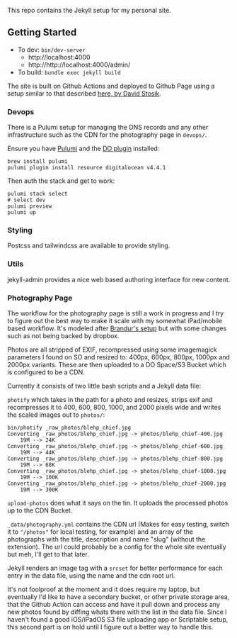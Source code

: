 This repo contains the Jekyll setup for my personal site.

## Getting Started
- To dev: `bin/dev-server`
  - http://localhost:4000
  - http://http://localhost:4000/admin/
- To build: `bundle exec jekyll build`

The site is built on Github Actions and deployed to Github Page using a setup
similar to that described [here, by David Stosik](https://davidstosik.github.io/2020/05/31/static-blog-jekyll-410-github-pages-actions.html).

### Devops

There is a Pulumi setup for managing the DNS records and any other
infrastructure such as the CDN for the photography page in `devops/`.

Ensure you have [Pulumi](https://www.pulumi.com/docs/get-started/install/) and
the [DO plugin](https://github.com/pulumi/pulumi-digitalocean) installed:

```shell
brew install pulumi
pulumi plugin install resource digitalocean v4.4.1
```

Then auth the stack and get to work:

```shell
pulumi stack select
# select dev
pulumi preview
pulumi up
```

### Styling
Postcss and tailwindcss are available to provide styling.

### Utils
jekyll-admin provides a nice web based authoring interface for new content.

### Photography Page

The workflow for the photography page is still a work in progress and I try to
figure out the best way to make it scale with my somewhat iPad/mobile based
workflow. It's modeled after [Brandur's setup](https://github.com/brandur/sorg/blob/cbd52b385f8962be49ee52e8d15a05efb1c7783a/docs/photographs.md) but with some changes such as
not being backed by dropbox.

Photos are all stripped of EXIF, recompressed using some imagemagick parameters
I found on SO and resized to: 400px, 600px, 800px, 1000px and 2000px variants.
These are then uploaded to a DO Space/S3 Bucket which is configured to be a
CDN.

Currently it consists of two little bash scripts and a Jekyll data file:

`photify` which takes in the path for a photo and resizes, strips exif and recompresses it to 400, 600, 800,
1000, and 2000 pixels wide and writes the scaled images out to `photos/`:

```
bin/photify _raw_photos/blehp_chief.jpg
Converting _raw_photos/blehp_chief.jpg -> photos/blehp_chief-400.jpg
    19M --> 24K
Converting _raw_photos/blehp_chief.jpg -> photos/blehp_chief-600.jpg
    19M --> 44K
Converting _raw_photos/blehp_chief.jpg -> photos/blehp_chief-800.jpg
    19M --> 68K
Converting _raw_photos/blehp_chief.jpg -> photos/blehp_chief-1000.jpg
    19M --> 100K
Converting _raw_photos/blehp_chief.jpg -> photos/blehp_chief-2000.jpg
    19M --> 300K
```

`upload-photos` does what it says on the tin. It uploads the processed photos
up to the CDN Bucket.

`_data/photography.yml` contains the CDN url (Makes for easy testing, switch it
to `"/photos"` for local testing, for example) and an array of the photographs
with the title, description and name "slug" (without the extension). The url
could probably be a config for the whole site eventually but meh, I'll get to
that later.

Jekyll renders an image tag with a `srcset` for better performance for each
entry in the data file, using the name and the cdn root url.

It's not foolproof at the moment and it does require my laptop, but eventually
I'd like to have a secondary bucket, or other private storage area, that the
Github Action can access and have it pull down and process any new photos found
by diffing whats there with the list in the data file. Since I haven't found a
good iOS/iPadOS S3 file uploading app or Scriptable setup, this second part is
on hold until I figure out a better way to handle this.
